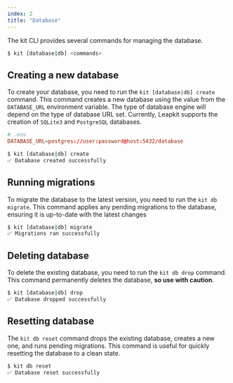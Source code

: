 ```yaml
---
index: 2
title: "Database"
---
```


The kit CLI provides several commands for managing the database.

```bash
$ kit [database|db] <commands>
```

## Creating a new database

To create your database, you need to run the `kit [database|db] create` command. This command creates a new database using the value from the `DATABASE_URL` environment variable. The type of database engine will depend on the type of database URL set. Currently, Leapkit supports the creation of `SQLite3` and `PostgreSQL` databases.
```toml
# .env
DATABASE_URL=postgres://user:password@host:5432/database
```

```bash
$ kit [database|db] create
✅ Database created successfully
```


## Running migrations

To migrate the database to the latest version, you need to run the `kit db migrate`. This command applies any pending migrations to the database, ensuring it is up-to-date with the latest changes

```bash
$ kit [database|db] migrate
✅ Migrations ran successfully
```

## Deleting database

To delete the existing database, you need to run the `kit db drop` command. This command permanently deletes the database, **so use with caution**.

```bash
$ kit [database|db] drop
✅ Database dropped successfully
```

## Resetting database

The `kit db reset` command drops the existing database, creates a new one, and runs pending migrations. This command is useful for quickly resetting the database to a clean state.

```bash
$ kit db reset
✅ Database reset successfully
```